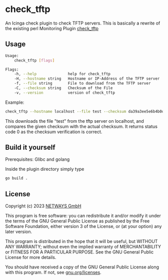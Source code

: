 # check_tftp

An Icinga check plugin to check TFTP servers.
This is basically a rewrite of the existing perl Monitoring Plugin [check_tftp](http://william.leibzon.org/nagios/)

## Usage

```sh
Usage:
    check_tftp [flags]

Flags:
    -h, --help              help for check_tftp
    -H, --hostname string   Hostname or IP-Address of the TFTP server
    -f, --file string       File to download from the TFTP server
    -C, --checksum string   Checksum of the File
    -v, --version           version of check_tftp
```

Example:
```sh
check_tftp --hostname localhost --file test --checksum da39a3ee5e6b4b0d3255bfef95601890afd80709
```
This downloads the file "test" from the tftp server on localhost, and compares the given checksum with the actual checksum. It returns status code 0 as the checksum verification is correct.

## Build it yourself

Prerequisites: Glibc and golang

Inside the plugin directory simply type
```sh
go build .
```

## License

Copyright (c) 2023 [NETWAYS GmbH](mailto:info@netways.de)

This program is free software: you can redistribute it and/or modify it under the terms of the GNU General Public
License as published by the Free Software Foundation, either version 3 of the License, or
(at your option) any later version.

This program is distributed in the hope that it will be useful, but WITHOUT ANY WARRANTY; without even the implied
warranty of MERCHANTABILITY or FITNESS FOR A PARTICULAR PURPOSE. See the GNU General Public License for more details.

You should have received a copy of the GNU General Public License along with this program. If not,
see [gnu.org/licenses](https://www.gnu.org/licenses/).

